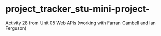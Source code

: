 # project_tracker_stu-mini-project-
Activity 28 from Unit 05 Web APIs (working with Farran Cambell and Ian Ferguson)
